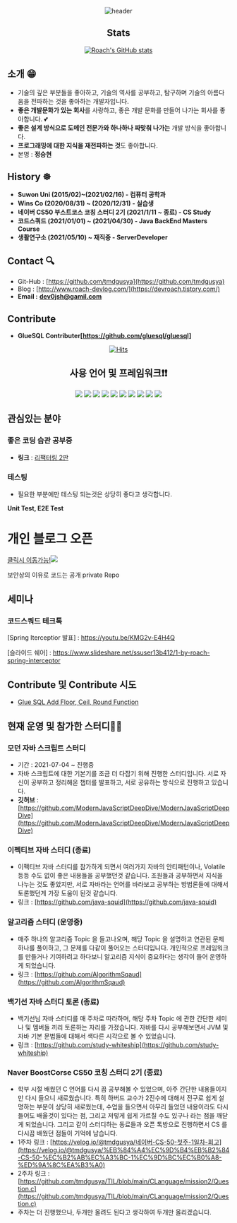 <div align='center'>
  
  
![header](https://capsule-render.vercel.app/api?type=wave&color=auto&height=300&section=header&text=Roach-Git&fontSize=90)

## Stats

[![Roach's GitHub stats](https://github-readme-stats.vercel.app/api?username=tmdgusya&show_icons=true&theme=radical)
](https://github.com/anuraghazra/github-readme-stats)
  
  
</div>
  
## 소개 😁

- 기술의 깊은 부분들을 좋아하고, 기술의 역사를 공부하고, 탐구하며 기술의 아름다움을 전파하는 것을 좋아하는 개발자입니다.
- **좋은 개발문화가 있는 회사**를 사랑하고, 좋은 개발 문화를 만들어 나가는 회사를 좋아합니다. 💕
- **좋은 설계 방식으로 도메인 전문가와 하나하나 짜맞춰 나가는** 개발 방식을 좋아합니다.
- **프로그래밍에 대한 지식을 재전파하는 것**도 좋아합니다.
- 본명 : **정승현**

## History ☸️

- **Suwon Uni (2015/02)~(2021/02/16) - 컴퓨터 공학과**
- **Wins Co (2020/08/31) ~ (2020/12/31) - 실습생**
- **네이버 CS50 부스트코스 코칭 스터디 2기 (2021/1/11 ~ 종료) - CS Study**
- **코드스쿼드 (2021/01/01) ~ (2021/04/30) - Java BackEnd Masters Course**
- **생활연구소 (2021/05/10) ~ 재직중 - ServerDeveloper**
  
## Contact 🔍

- Git-Hub : [https://github.com/tmdgusya](https://github.com/tmdgusya)
- Blog : [http://www.roach-devlog.com/](https://devroach.tistory.com/)
- **Email :** **dev0jsh@gamil.com**

## Contribute

- **GlueSQL Contributer[https://github.com/gluesql/gluesql]**

<div align='center'>
  
[![Hits](https://hits.seeyoufarm.com/api/count/incr/badge.svg?url=https%3A%2F%2Fgithub.com%2Ftmdgusya)](https://hits.seeyoufarm.com)
 

## 사용 언어 및 프레임워크❗️❗️
  
  <img src="https://img.shields.io/badge/Spring-6DB33F?style=flat-square&logo=Spring&logoColor=green"/>
  <img src="https://img.shields.io/badge/Ruby on Rails-CC0000?style=flat-square&logo=RubyOnRails&logoColor=red"/>
  <img src="https://img.shields.io/badge/JavaScript-F7DF1E?style=flat-square&logo=JavaScript&logoColor=white"/>
  <img src="https://img.shields.io/badge/TypeScript-3178C6?style=flat-square&logo=TypeScript&logoColor=blue"/>
  <img src="https://img.shields.io/badge/React-61DAFB?style=flat-square&logo=React&logoColor=yellow"/>
  <img src="https://img.shields.io/badge/MySQL-4479A1?style=flat-square&logo=MySQL&logoColor=red"/> 
  <img src="https://img.shields.io/badge/JPA-6DB33F?style=flat-square&logo=Spring&logoColor=green"/>
  <img src="https://img.shields.io/badge/SpringDataJDBC-6DB33F?style=flat-square&logo=Spring&logoColor=green"/>
  <img src="https://img.shields.io/badge/Docker-2496ED?style=flat-square&logo=Docker&logoColor=white"/>
  <img src="https://img.shields.io/badge/Rust-FFFFFF?style=flat-square&logo=Rust&logoColor=black"/>
  
</div>

## 관심있는 분야

### 좋은 코딩 습관 공부중

   - **링크** : [리팩터링 2판](https://github.com/tmdgusya/RefactoringTwo)

### 테스팅

- 필요한 부분에만 테스팅 되는것은 상당히 좋다고 생각합니다.
 
 **Unit Test, E2E Test**
  
# 개인 블로그 오픈
  
<a href="http://ec2-3-37-14-254.ap-northeast-2.compute.amazonaws.com/">클릭시 이동가능!<img src="https://img.shields.io/badge/-Rlog-yellow"/></a>
  
  보안상의 이유로 코드는 공개 private Repo
  
## 세미나

### 코드스쿼드 테크톡
[Spring Iterceptior 발표] : https://youtu.be/KMG2v-E4H4Q
  
[슬라이드 쉐어] : https://www.slideshare.net/ssuser13b412/1-by-roach-spring-interceptor

## Contribute 및 Contribute 시도

- [Glue SQL Add Floor, Ceil, Round Function](https://github.com/gluesql/gluesql/pull/291)

## 현재 운영 및 참가한 스터디👨‍🎓

### 모던 자바 스크립트 스터디

- 기간 : 2021-07-04 ~ 진행중
- 자바 스크립트에 대한 기본기를 조금 더 다잡기 위해 진행한 스터디입니다. 서로 자신이 공부하고 정리해온 챕터를 발표하고, 서로 공유하는 방식으로 진행하고 있습니다.
- **깃허브** : [https://github.com/ModernJavaScriptDeepDive/ModernJavaScriptDeepDive](https://github.com/ModernJavaScriptDeepDive/ModernJavaScriptDeepDive)

### 이펙티브 자바 스터디 (종료)

- 이펙티브 자바 스터디를 참가하게 되면서 여러가지 자바의 안티패턴이나, Volatile 등등 수도 없이 좋은 내용들을 공부했던것 같습니다. 조원들과 공부하면서 지식을 나누는 것도 좋았지만, 서로 자바라는 언어를 바라보고 공부하는 방법론들에 대해서 토론했던게 가장 도움이 된것 같습니다.
- 링크 : [https://github.com/java-squid](https://github.com/java-squid)

### 알고리즘 스터디 (운영중)

- 매주 하나의 알고리즘 Topic 을 들고나오며, 해당 Topic 을 설명하고 연관된 문제 하나를 풀이하고, 그 문제를 다같이 풀어오는 스터디입니다. 개인적으로 프레임워크를 만들거나 기여하려고 하다보니 알고리즘 지식이 중요하다는 생각이 들어 운영하게 되었습니다.
- 링크 : [https://github.com/AlgorithmSqaud](https://github.com/AlgorithmSqaud)

### 백기선 자바 스터디 토론 (종료)

- 백기선님 자바 스터디를 매 주차로 따라하며, 해당 주차 Topic 에 관한 간단한 세미나 및 멤버들 끼리 토론하는 자리를 가졌습니다. 자바를 다시 공부해보면서 JVM 및 자바 기본 문법들에 대해서 색다른 시각으로 볼 수 있었습니다.
- 링크 : [https://github.com/study-whiteship](https://github.com/study-whiteship)

### Naver BoostCorse CS50 코칭 스터디 2기 (종료)

- 학부 시절 배웠던 C 언어를 다시 끔 공부해볼 수 있었으며, 아주 간단한 내용들이지만 다시 들으니 새로웠습니다. 특히 하버드 교수가 2진수에 대해서 전구로 쉽게 설명하는 부분이 상당히 새로웠는데, 수업을 들으면서 아무리 들었던 내용이라도 다시 들어도 배울것이 있다는 점, 그리고 저렇게 쉽게 가르칠 수도 있구나 라는 점을 깨닫게 되었습니다. 그리고 같이 스터디하는 동료들과 오픈 톡방으로 진행하면서 CS 를 다시끔 배웠던 점들이 기억에 남습니다.
- 1주차 링크 : [https://velog.io/@tmdgusya/네이버-CS-50-첫주-1일차-회고](https://velog.io/@tmdgusya/%EB%84%A4%EC%9D%B4%EB%B2%84-CS-50-%EC%B2%AB%EC%A3%BC-1%EC%9D%BC%EC%B0%A8-%ED%9A%8C%EA%B3%A0)
- 2주차 링크 : [https://github.com/tmdgusya/TIL/blob/main/CLanguage/mission2/Question.c](https://github.com/tmdgusya/TIL/blob/main/CLanguage/mission2/Question.c)
- 주차는 더 진행했으나, 두개만 올려도 된다고 생각하여 두개만 올리겠습니다.

<!--
**tmdgusya/tmdgusya** is a ✨ _special_ ✨ repository because its `README.md` (this file) appears on your GitHub profile.
